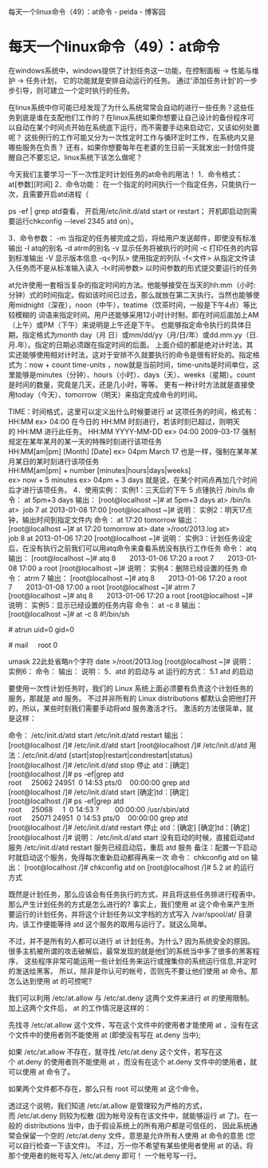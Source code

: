 每天一个linux命令（49）：at命令 - peida - 博客园

#  每天一个linux命令（49）：at命令

在windows系统中，windows提供了计划任务这一功能，在控制面板 -> 性能与维护 -> 任务计划， 它的功能就是安排自动运行的任务。 通过'添加任务计划'的一步步引导，则可建立一个定时执行的任务。

在linux系统中你可能已经发现了为什么系统常常会自动的进行一些任务？这些任务到底是谁在支配他们工作的？在linux系统如果你想要让自己设计的备份程序可以自动在某个时间点开始在系统底下运行，而不需要手动来启动它，又该如何处置呢？ 这些例行的工作可能又分为一次性定时工作与循环定时工作，在系统内又是哪些服务在负责？ 还有，如果你想要每年在老婆的生日前一天就发出一封信件提醒自己不要忘记，linux系统下该怎么做呢？

今天我们主要学习一下一次性定时计划任务的at命令的用法！
1．命令格式：
at[参数][时间]
2．命令功能：
在一个指定的时间执行一个指定任务，只能执行一次，且需要开启atd进程（

ps -ef | grep atd查看， 开启用/etc/init.d/atd start or restart； 开机即启动则需要运行chkconfig --level 2345 atd on）。

3．命令参数：
-m 当指定的任务被完成之后，将给用户发送邮件，即使没有标准输出
-I atq的别名
-d atrm的别名
-v 显示任务将被执行的时间
-c 打印任务的内容到标准输出
-V 显示版本信息
-q<列队> 使用指定的列队
-f<文件> 从指定文件读入任务而不是从标准输入读入
-t<时间参数> 以时间参数的形式提交要运行的任务

at允许使用一套相当复杂的指定时间的方法。他能够接受在当天的hh:mm（小时:分钟）式的时间指定。假如该时间已过去，那么就放在第二天执行。当然也能够使用midnight（深夜），noon（中午），teatime（饮茶时间，一般是下午4点）等比较模糊的 词语来指定时间。用户还能够采用12小时计时制，即在时间后面加上AM（上午）或PM（下午）来说明是上午还是下午。 也能够指定命令执行的具体日期，指定格式为month day（月 日）或mm/dd/yy（月/日/年）或dd.mm.yy（日.月.年）。指定的日期必须跟在指定时间的后面。 上面介绍的都是绝对计时法，其实还能够使用相对计时法，这对于安排不久就要执行的命令是很有好处的。指定格式为：now + count time-units ，now就是当前时间，time-units是时间单位，这里能够是minutes（分钟）、hours（小时）、days（天）、weeks（星期）。count是时间的数量，究竟是几天，还是几小时，等等。 更有一种计时方法就是直接使用today（今天）、tomorrow（明天）来指定完成命令的时间。

TIME：时间格式，这里可以定义出什么时候要进行 at 这项任务的时间，格式有：
HH:MM
ex> 04:00
在今日的 HH:MM 时刻进行，若该时刻已超过，则明天的 HH:MM 进行此任务。
HH:MM YYYY-MM-DD
ex> 04:00 2009-03-17
强制规定在某年某月的某一天的特殊时刻进行该项任务
HH:MM[am|pm] [Month] [Date]
ex> 04pm March 17
也是一样，强制在某年某月某日的某时刻进行该项任务
HH:MM[am|pm] + number [minutes|hours|days|weeks]
ex> now + 5 minutes
ex> 04pm + 3 days
就是说，在某个时间点再加几个时间后才进行该项任务。
4．使用实例：
实例1：三天后的下午 5 点锺执行 /bin/ls
命令：
at 5pm+3 days
输出：
[root@localhost ~]# at 5pm+3 days
at> /bin/ls
at> <EOT>
job 7 at 2013-01-08 17:00
[root@localhost ~]#
说明：
实例2：明天17点钟，输出时间到指定文件内
命令：
at 17:20 tomorrow
输出：
[root@localhost ~]# at 17:20 tomorrow
at> date >/root/2013.log
at> <EOT>
job 8 at 2013-01-06 17:20
[root@localhost ~]#
说明：
实例3：计划任务设定后，在没有执行之前我们可以用atq命令来查看系统没有执行工作任务
命令：
atq
输出：
[root@localhost ~]# atq
8       2013-01-06 17:20 a root
7       2013-01-08 17:00 a root
[root@localhost ~]#
说明：
实例4：删除已经设置的任务
命令：
atrm 7
输出：
[root@localhost ~]# atq
8       2013-01-06 17:20 a root
7       2013-01-08 17:00 a root
[root@localhost ~]# atrm 7
[root@localhost ~]# atq
8       2013-01-06 17:20 a root
[root@localhost ~]#
说明：
实例5：显示已经设置的任务内容
命令：
at -c 8
输出：
[root@localhost ~]# at -c 8
#!/bin/sh

# atrun uid=0 gid=0

# mail     root 0

umask 22此处省略n个字符
date >/root/2013.log
[root@localhost ~]#
说明：
实例6：
命令：
输出：
说明：
5．atd 的启动与 at 运行的方式：
5.1 atd 的启动

要使用一次性计划任务时，我们的 Linux 系统上面必须要有负责这个计划任务的服务，那就是 atd 服务。 不过并非所有的 Linux distributions 都默认会把他打开的，所以，某些时刻我们需要手动将atd 服务激活才行。 激活的方法很简单，就是这样：

命令：
/etc/init.d/atd start
/etc/init.d/atd restart
输出：
[root@localhost /]# /etc/init.d/atd start
[root@localhost /]# /etc/init.d/atd
用法：/etc/init.d/atd {start|stop|restart|condrestart|status}
[root@localhost /]# /etc/init.d/atd stop
停止 atd：[确定]
[root@localhost /]# ps -ef|grep atd
root     25062 24951  0 14:53 pts/0    00:00:00 grep atd
[root@localhost /]# /etc/init.d/atd start
[确定]td：[确定]
[root@localhost /]# ps -ef|grep atd
root     25068     1  0 14:53 ?        00:00:00 /usr/sbin/atd
root     25071 24951  0 14:53 pts/0    00:00:00 grep atd
[root@localhost /]# /etc/init.d/atd restart
停止 atd：[确定]
[确定]td：[确定]
[root@localhost /]#
说明：
/etc/init.d/atd start 没有启动的时候，直接启动atd服务
/etc/init.d/atd restart 服务已经启动后，重启 atd 服务
备注：配置一下启动时就启动这个服务，免得每次重新启动都得再来一次
命令：
chkconfig atd on
输出：
[root@localhost /]# chkconfig atd on
[root@localhost /]#
5.2 at 的运行方式

既然是计划任务，那么应该会有任务执行的方式，并且将这些任务排进行程表中。那么产生计划任务的方式是怎么进行的? 事实上，我们使用 at 这个命令来产生所要运行的计划任务，并将这个计划任务以文字档的方式写入 /var/spool/at/ 目录内，该工作便能等待 atd 这个服务的取用与运行了。就这么简单。

不过，并不是所有的人都可以进行 at 计划任务。为什么? 因为系统安全的原因。很多主机被所谓的攻击破解后，最常发现的就是他们的系统当中多了很多的黑客程序， 这些程序非常可能运用一些计划任务来运行或搜集你的系统运行信息,并定时的发送给黑客。 所以，除非是你认可的帐号，否则先不要让他们使用 at 命令。那怎么达到使用 at 的可控呢?

我们可以利用 /etc/at.allow 与 /etc/at.deny 这两个文件来进行 at 的使用限制。加上这两个文件后， at 的工作情况是这样的：

先找寻 /etc/at.allow 这个文件，写在这个文件中的使用者才能使用 at ，没有在这个文件中的使用者则不能使用 at (即使没有写在 at.deny 当中);

如果 /etc/at.allow 不存在，就寻找 /etc/at.deny 这个文件，若写在这个 at.deny 的使用者则不能使用 at ，而没有在这个 at.deny 文件中的使用者，就可以使用 at 命令了。

如果两个文件都不存在，那么只有 root 可以使用 at 这个命令。

透过这个说明，我们知道 /etc/at.allow 是管理较为严格的方式，而 /etc/at.deny 则较为松散 (因为帐号没有在该文件中，就能够运行 at 了)。在一般的 distributions 当中，由于假设系统上的所有用户都是可信任的， 因此系统通常会保留一个空的 /etc/at.deny 文件，意思是允许所有人使用 at 命令的意思 (您可以自行检查一下该文件)。 不过，万一你不希望有某些使用者使用 at 的话，将那个使用者的帐号写入 /etc/at.deny 即可！ 一个帐号写一行。